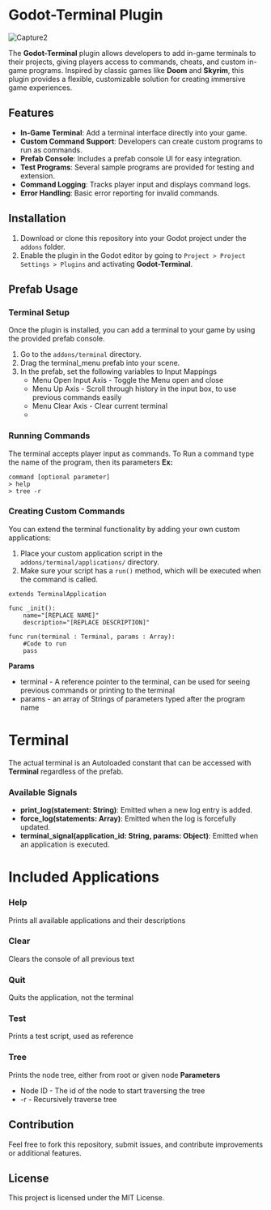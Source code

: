# Godot-Terminal Plugin
![Capture2](https://github.com/user-attachments/assets/30a48a49-f320-4942-941d-9e821fcca25d)

The **Godot-Terminal** plugin allows developers to add in-game terminals to their projects, giving players access to commands, cheats, and custom in-game programs. Inspired by classic games like **Doom** and **Skyrim**, this plugin provides a flexible, customizable solution for creating immersive game experiences.

## Features

-   **In-Game Terminal**: Add a terminal interface directly into your game.
-   **Custom Command Support**: Developers can create custom programs to run as commands.
-   **Prefab Console**: Includes a prefab console UI for easy integration.
-   **Test Programs**: Several sample programs are provided for testing and extension.
-   **Command Logging**: Tracks player input and displays command logs.
-   **Error Handling**: Basic error reporting for invalid commands.

## Installation

1.  Download or clone this repository into your Godot project under the `addons` folder.
2.  Enable the plugin in the Godot editor by going to `Project > Project Settings > Plugins` and activating **Godot-Terminal**.

## Prefab Usage

### Terminal Setup

Once the plugin is installed, you can add a terminal to your game by using the provided prefab console.

1.  Go to the `addons/terminal` directory.
2.  Drag the terminal_menu prefab into your scene.
3.  In the prefab, set the following variables to Input Mappings
	* Menu Open Input Axis - Toggle the Menu open and close
	* Menu Up Axis - Scroll through history in the input box, to use previous commands easily
	* Menu Clear Axis - Clear current terminal
	* 
### Running Commands

The terminal accepts player input as commands. 
To Run a command type the name of the program, then its parameters
**Ex:**
```
command [optional parameter]
> help
> tree -r
```

### Creating Custom Commands

You can extend the terminal functionality by adding your own custom applications:

1.  Place your custom application script in the `addons/terminal/applications/` directory.
2.  Make sure your script has a `run()` method, which will be executed when the command is called.

```gdscript
extends TerminalApplication

func _init():
	name="[REPLACE NAME]"
	description="[REPLACE DESCRIPTION]"
	
func run(terminal : Terminal, params : Array):
	#Code to run
	pass
```

**Params**
* terminal - A reference pointer to the terminal, can be used for seeing previous commands or printing to the terminal
* params - an array of Strings of parameters typed after the program name


# Terminal
The actual terminal is an Autoloaded constant that can be accessed with **Terminal** regardless of the prefab.

### Available Signals

-   **print_log(statement: String)**: Emitted when a new log entry is added.
-   **force_log(statements: Array)**: Emitted when the log is forcefully updated.
-   **terminal_signal(application_id: String, params: Object)**: Emitted when an application is executed.

# Included Applications
### Help
Prints all available applications and their descriptions
### Clear
Clears the console of all previous text
### Quit
Quits the application, not the terminal
### Test
Prints a test script, used as reference
### Tree
Prints the node tree, either from root or given node
**Parameters**
* Node ID - The id of the node to start traversing the tree
* -r - Recursively traverse tree
## Contribution

Feel free to fork this repository, submit issues, and contribute improvements or additional features.

## License

This project is licensed under the MIT License.

